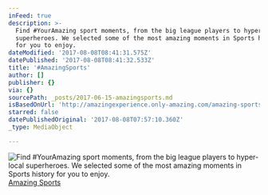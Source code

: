 ```yaml
---
inFeed: true
description: >-
  Find #YourAmazing sport moments, from the big league players to hyper-local
  superheroes. We selected some of the most amazing moments in Sports history
  for you to enjoy.
dateModified: '2017-08-08T08:41:31.575Z'
datePublished: '2017-08-08T08:41:32.533Z'
title: '#AmazingSports'
author: []
publisher: {}
via: {}
sourcePath: _posts/2017-06-15-amazingsports.md
isBasedOnUrl: 'http://amazingexperience.only-amazing.com/amazing-sports'
starred: false
datePublishedOriginal: '2017-08-08T07:57:10.360Z'
_type: MediaObject

---
```

![Find #YourAmazing sport moments, from the big league players to hyper-local superheroes. We selected some of the most amazing moments in Sports history for you to enjoy.](https://the-grid-user-content.s3-us-west-2.amazonaws.com/b50394c7-ec8b-42b7-95ea-a326f4f8587d.jpg)
[Amazing Sports][0]

[0]: http://amazingexperience.only-amazing.com/amazing-sports/